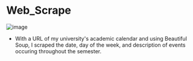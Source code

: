 # Web_Scrape

![image](https://github.com/user-attachments/assets/ff4d5679-4929-48fc-bb10-ededb276b43f)


- With a URL of my university's academic calendar and using Beautiful Soup, I scraped the date, day of the week, and description of events occuring throughout the semester.
